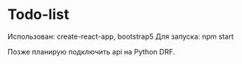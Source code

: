 # Todo-list

Использован: create-react-app, bootstrap5
Для запуска: npm start

Позже планирую подключить api на Python DRF.
